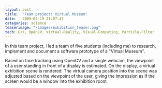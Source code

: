 ```yaml
---
layout: post
title:  "Team project: Virtual Museum"
date:   2009-04-19 21:07:47
categories: science
teaserimage: "/images/exhibition_teaser.png"
tech: C++, OpenCV, Virtual-Reality, Visual-Computing, Particle-Filter
---
```


In this team project, I led a team of five students (including me) to research, implement and document a software prototype of a "Virtual Museum".

Based on face tracking using OpenCV and a single webcam, the viewpoint of a user standing in front of a display is estimated. On the display, a virtual exhibition scene is rendered. The virtual camera position into the scene was adjusted based on the viewpoint of the user, giving the impression as if the screen would be a window into the exhibition room. 

